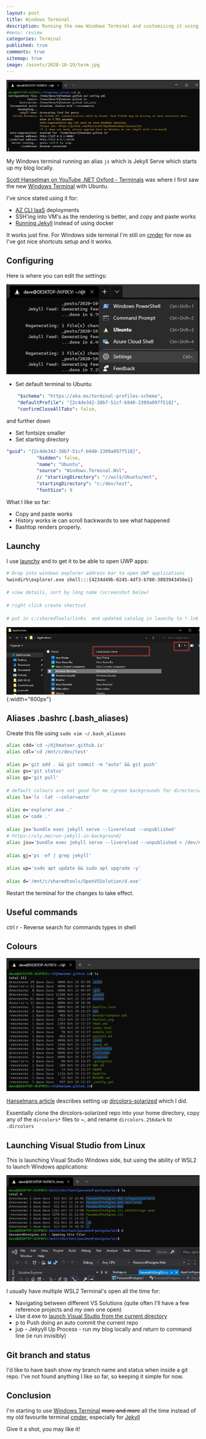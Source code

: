 ```yaml
---
layout: post
title: Windows Terminal 
description: Running the new Windows Terminal and customising it using aliases
#menu: review
categories: Terminal 
published: true 
comments: true     
sitemap: true 
image: /assets/2020-10-19/term.jpg
---
```


<!-- ![alt text](/assets/2020-10-19/term.jpg "terminal screenshot"){:width="600px"} -->
![alt text](/assets/2020-10-19/term.jpg "terminal screenshot")

My Windows terminal running an alias `js` which is Jekyll Serve which starts up my blog locally.

[Scott Hanselman on YouTube .NET Oxford - Terminals](https://www.youtube.com/watch?v=B4VYjxzx2us&feature=emb_logo) was where I first saw the new [Windows Terminal](https://github.com/microsoft/terminal) with Ubuntu.

I've since stated using it for:

- [AZ CLI IaaS](/2020/01/09/Publishing-ASP-NET-Core-3-App-to-Ubuntu) deployments
- SSH'ing into VM's as the rendering is better, and copy and paste works
- [Running Jekyll](/2020/10/20/running-jekyll-on-wsl2) instead of using docker

It works just fine. For Windows side terminal I'm still on [cmder](https://cmder.net/) for now as I've got nice shortcuts setup and it works.

## Configuring

<!-- ![alt text](/assets/2020-10-20/termianl.jpg "Terminal settings"){:width="600px"} -->
Here is where you can edit the settings:

![alt text](/assets/2020-10-19/terminal.jpg "Terminal settings")

- Set default terminal to Ubuntu

```yml
    "$schema": "https://aka.ms/terminal-profiles-schema",
    "defaultProfile": "{2c4de342-38b7-51cf-b940-2309a097f518}",
    "confirmCloseAllTabs": false,
```

 and further down

- Set fontsize smaller
- Set starting directory 

 ```yml
 "guid": "{2c4de342-38b7-51cf-b940-2309a097f518}",
            "hidden": false,
            "name": "Ubuntu",
            "source": "Windows.Terminal.Wsl",
            // "startingDirectory": "//wsl$/Ubuntu/mnt",
            "startingDirectory": "c:/dev/test",
            "fontSize": 9
 ```

 What I like so far:

- Copy and paste works
- History works ie can scroll backwards to see what happened
- Bashtop renders properly.

## Launchy

I use [launchy]() and to get it to be able to open UWP apps:

```bash
# Drop into windows explorer address bar to open UWP applications
%windir%\explorer.exe shell:::{4234d49b-0245-4df3-b780-3893943456e1} 

# view details, sort by long name (screenshot below)

# right click create shortcut

# put in c:/sharedTools/links  and updated catalog in launchy to *.lnk
```

![alt text](/assets/2020-09-13/uwp-apps.jpg "Finding UWP apps"){:width="600px"}

## Aliases .bashrc (.bash_aliases)

Create this file using `sudo vim ~/.bash_aliases`

```bash
alias cdd='cd ~/djhmateer.github.io'
alias cdl='cd /mnt/c/dev/test'

alias p='git add . && git commit -m "auto" && git push'
alias gs='git status'
alias gp='git pull'

# default colours are not good for me (green backgrounds for directories)
alias ls='ls -lat --color=auto'

alias e='explorer.exe .'
alias c='code .'

alias js='bundle exec jekyll serve --livereload --unpublished'
# https://uly.me/run-jekyll-in-background/
alias jsu='bundle exec jekyll serve --livereload --unpublished > /dev/null 2>&1 &'

alias gj='ps -ef | grep jekyll'

alias up='sudo apt update && sudo apt upgrade -y'

alias d='/mnt/c/sharedtools/OpenVSSolution/d.exe'
```

Restart the terminal for the changes to take effect.

## Useful commands

ctrl r - Reverse search for commands types in shell

## Colours

![alt text](/assets/2020-10-19/colours.jpg "Great colours!")

[Hanselmans article](https://www.hanselman.com/blog/setting-up-a-shiny-development-environment-within-linux-on-windows-10) describes setting up [dircolors-solarized](https://github.com/seebi/dircolors-solarized) which I did.

Essentially clone the dircolors-solarized repo into your home directory, copy any of the `dircolors*` files to ~, and rename `dircolors.256dark` to `.dircolors`

## Launching Visual Studio from Linux

This is launching Visual Studio Windows side, but using the ability of WSL2 to launch Windows applications:

![alt text](/assets/2020-10-19/vs.jpg "Launch visual studio from linux")

I usually have multiple WSL2 Terminal's open all the time for:

- Navigating between different VS Solutions (quite often I'll have a few reference projects and my own one open)
- Use d.exe to [launch Visual Studio from the current directory](/2018/11/14/Open-visual-studio-from-command-line)
- p to Push doing an auto commit the current repo
- jup - Jekyyll Up Process - run my blog locally and return to command line (ie run invisibly)



## Git branch and status

I'd like to have bash show my branch name and status when inside a git repo. I've not found anything I like so far, so keeping it simple for now.

## Conclusion

I'm starting to use [Windows Terminal](/2020/10/20/running-jekyll-on-wsl2) ~~more and more~~ all the time instead of my old favourite terminal [cmder](/2018/01/30/Cmder-Shell), especially for [Jekyll](/2020/10/20/running-jekyll-on-wsl2)

Give it a shot, you may like it!


